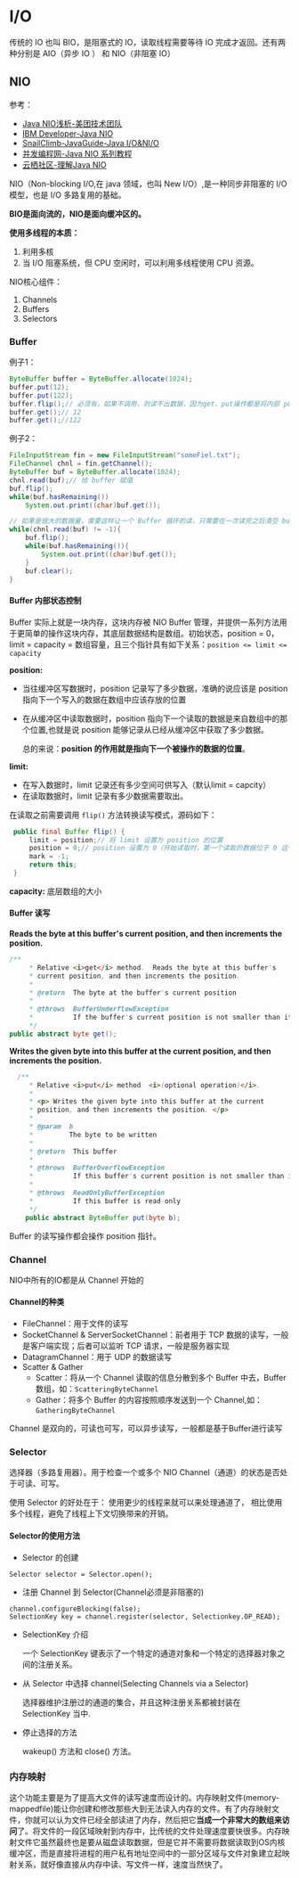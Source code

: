 # I/O

传统的 IO 也叫 BIO，是阻塞式的 IO，读取线程需要等待 IO 完成才返回。还有两种分别是 AIO（异步 IO ） 和 NIO（非阻塞 IO）

## NIO

参考：

- [Java NIO浅析-美团技术团队](https://tech.meituan.com/2016/11/04/nio.html)
- [IBM Developer-Java NIO](https://www.ibm.com/developerworks/cn/education/java/j-nio/j-nio.html)
- [SnailClimb-JavaGuide-Java I/O&NI/O](https://github.com/Snailclimb/JavaGuide/blob/master/Java%E7%9B%B8%E5%85%B3/Java%20IO%E4%B8%8ENIO.md)
- [并发编程网-Java NIO 系列教程](http://ifeve.com/java-nio-all/)
- [云栖社区-理解Java NIO](https://yq.aliyun.com/articles/2371)

NIO（Non-blocking I/O,在 java 领域，也叫 New I/O）,是一种同步非阻塞的 I/O 模型，也是 I/O 多路复用的基础。

**BIO是面向流的，NIO是面向缓冲区的。**

**使用多线程的本质：**

1. 利用多核
2. 当 I/O 阻塞系统，但 CPU 空闲时，可以利用多线程使用 CPU 资源。

NIO核心组件：

1. Channels
2. Buffers
3. Selectors

### Buffer

例子1：

```java
ByteBuffer buffer = ByteBuffer.allocate(1024);
buffer.put(12);
buffer.put(122);
buffer.flip();// 必须有，如果不调用，则读不出数据，因为get、put操作都是将内部 position前移，所以需要 flip 将position重置
buffer.get();// 12
buffer.get();//122
```

例子2：

```java
FileInputStream fin = new FileInputStream("someFiel.txt");
FileChannel chnl = fin.getChannel();
ByteBuffer buf = ByteBuffer.allocate(1024);
chnl.read(buf);// 给 buffer 赋值
buf.flip();
while(buf.hasRemaining())
    System.out.print((char)buf.get());

// 如果是很大的数据量，需要这样让一个 Buffer 循环的读，只需要在一次读完之后清空 buffer 就可以了
while(chnl.read(buf) != -1){
    buf.flip();
    while(buf.hasRemaining()){
        System.out.print((char)buf.get());
    }
    buf.clear();
}
```

#### Buffer 内部状态控制

Buffer 实际上就是一块内存，这块内存被 NIO Buffer 管理，并提供一系列方法用于更简单的操作这块内存，其底层数据结构是数组。初始状态，position = 0，limit = capacity = 数组容量，且三个指针具有如下关系：`position <= limit <= capacity​`

**position:**

- 当往缓冲区写数据时，position 记录写了多少数据，准确的说应该是 position 指向下一个写入的数据在数组中应该存放的位置

- 在从缓冲区中读取数据时，position 指向下一个读取的数据是来自数组中的那个位置,也就是说 position 能够记录从已经从缓冲区中获取了多少数据。
  
    总的来说：**position 的作用就是指向下一个被操作的数据的位置**。

**limit:**

- 在写入数据时，limit 记录还有多少空间可供写入（默认limit = capcity）
- 在读取数据时，limit 记录有多少数据需要取出。

在读取之前需要调用 `flip()` 方法转换读写模式，源码如下：

```java
 public final Buffer flip() {
     limit = position;// 将 limit 设置为 position 的位置
     position = 0;// position 设置为 0（开始读取时，第一个读取的数据位于 0 这个位置）
     mark = -1;
     return this;
 }
```

**capacity:** 底层数组的大小

#### Buffer 读写

**Reads the byte at this buffer's current position, and then increments the position.**

```java
/**
     * Relative <i>get</i> method.  Reads the byte at this buffer's
     * current position, and then increments the position.
     *
     * @return  The byte at the buffer's current position
     *
     * @throws  BufferUnderflowException
     *          If the buffer's current position is not smaller than its limit
     */
public abstract byte get();
```

**Writes the given byte into this buffer at the current position, and then increments the position.** 

```java
  /**
     * Relative <i>put</i> method  <i>(optional operation)</i>.
     *
     * <p> Writes the given byte into this buffer at the current
     * position, and then increments the position. </p>
     *
     * @param  b
     *         The byte to be written
     *
     * @return  This buffer
     *
     * @throws  BufferOverflowException
     *          If this buffer's current position is not smaller than its limit
     *
     * @throws  ReadOnlyBufferException
     *          If this buffer is read-only
     */
    public abstract ByteBuffer put(byte b);
```

Buffer 的读写操作都会操作 position 指针。

### Channel

NIO中所有的IO都是从 Channel 开始的

#### Channel的种类

- FileChannel：用于文件的读写
- SocketChannel & ServerSocketChannel：前者用于 TCP 数据的读写，一般是客户端实现；后者可以监听 TCP 请求，一般是服务器实现
- DatagramChannel：用于 UDP 的数据读写
- Scatter & Gather
  - Scatter：将从一个 Channel 读取的信息分散到多个 Buffer 中去，Buffer 数组，如：`ScatteringByteChannel`
  - Gather：将多个 Buffer 的内容按照顺序发送到一个 Channel,如：`GatheringByteChannel`

Channel 是双向的，可读也可写，可以异步读写，一般都是基于Buffer进行读写

### Selector

选择器（多路复用器）。用于检查一个或多个 NIO Channel（通道）的状态是否处于可读、可写。

使用 Selector 的好处在于： 使用更少的线程来就可以来处理通道了， 相比使用多个线程，避免了线程上下文切换带来的开销。

#### Selector的使用方法

- Selector 的创建

```
Selector selector = Selector.open();
```

- 注册 Channel 到 Selector(Channel必须是非阻塞的)

```
channel.configureBlocking(false);
SelectionKey key = channel.register(selector, Selectionkey.OP_READ);
```

- SelectionKey 介绍
  
    一个 SelectionKey 键表示了一个特定的通道对象和一个特定的选择器对象之间的注册关系。

- 从 Selector 中选择 channel(Selecting Channels via a Selector)
  
    选择器维护注册过的通道的集合，并且这种注册关系都被封装在 SelectionKey 当中.

- 停止选择的方法
  
    wakeup() 方法和 close() 方法。

### 内存映射

这个功能主要是为了提高大文件的读写速度而设计的。内存映射文件(memory-mappedfile)能让你创建和修改那些大到无法读入内存的文件。有了内存映射文件，你就可以认为文件已经全部读进了内存，然后把它**当成一个非常大的数组来访问**了。将文件的一段区域映射到内存中，比传统的文件处理速度要快很多。内存映射文件它虽然最终也是要从磁盘读取数据，但是它并不需要将数据读取到OS内核缓冲区，而是直接将进程的用户私有地址空间中的一部分区域与文件对象建立起映射关系，就好像直接从内存中读、写文件一样，速度当然快了。